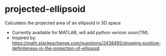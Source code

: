 # projected-ellipsoid
Calculates the projected area of an ellipsoid in 3D space  
* Currently available for MATLAB, will add python veriosn soon(TM).
* Inspired by: https://math.stackexchange.com/questions/2438495/showing-positive-definiteness-in-the-projection-of-ellipsoid
